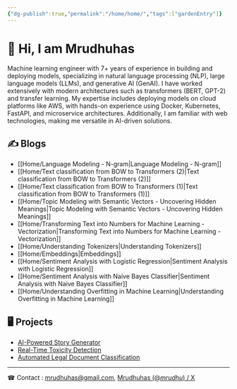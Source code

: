 ```yaml
---
{"dg-publish":true,"permalink":"/home/home/","tags":["gardenEntry"]}
---
```



# 👋 Hi, I am Mrudhuhas

Machine learning engineer with 7+ years of experience in building and deploying models, specializing in natural language processing (NLP), large language models (LLMs), and generative AI (GenAI). I have worked extensively with modern architectures such as transformers (BERT, GPT-2) and transfer learning. My expertise includes deploying models on cloud platforms like AWS, with hands-on experience using Docker, Kubernetes, FastAPI, and microservice architectures. Additionally, I am familiar with web technologies, making me versatile in AI-driven solutions.


## ✍ Blogs

- [[Home/Language Modeling - N-gram\|Language Modeling - N-gram]]
- [[Home/Text classification from BOW to Transformers (2)\|Text classification from BOW to Transformers (2)]]
- [[Home/Text classification from BOW to Transformers (1)\|Text classification from BOW to Transformers (1)]]
- [[Home/Topic Modeling with Semantic Vectors - Uncovering Hidden Meanings\|Topic Modeling with Semantic Vectors - Uncovering Hidden Meanings]]
- [[Home/Transforming Text into Numbers for Machine Learning - Vectorization\|Transforming Text into Numbers for Machine Learning - Vectorization]]
- [[Home/Understanding Tokenizers\|Understanding Tokenizers]]
- [[Home/Embeddings\|Embeddings]]
- [[Home/Sentiment Analysis with Logistic Regression\|Sentiment Analysis with Logistic Regression]]
- [[Home/Sentiment Analysis with Naive Bayes Classifier\|Sentiment Analysis with Naive Bayes Classifier]]
- [[Home/Understanding Overfitting in Machine Learning\|Understanding Overfitting in Machine Learning]]


## 🖥 Projects

- [AI-Powered Story Generator](https://example.com/project1)
- [Real-Time Toxicity Detection](https://example.com/project2)
- [Automated Legal Document Classification](https://example.com/project3)


---
☎ Contact :   mrudhuhas@gmail.com,   [Mrudhuhas (@_mrudhu_) / X](https://x.com/_mrudhu_)

